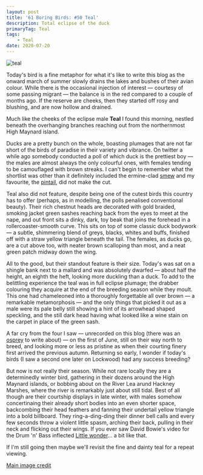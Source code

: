 ```yaml
---
layout: post
title: '61 Boring Birds: #50 Teal'
description: Total eclipse of the duck
primaryTag: Teal
tags: 
    - Teal
date: 2020-07-20
---
```

![teal](/assets/img/teal.jpg)

Today's bird is a fine metaphor for what it's like to write this blog as the onward march of summer slowly drains the lakes and bushes of their avian colour. While there is the occasional injection of interest &mdash; courtesy of some passing migrant &mdash; the balance is in the red compared to a couple of months ago. If the reserve are cheeks, then they started off rosy and blushing, and are now hollow and drained.

Much like the cheeks of the eclipse male **Teal** I found this morning, nestled beneath the overhanging branches reaching out from the northernmost High Maynard island.

Ducks are a pretty bunch on the whole, boasting plumages that are not far short of the birds of paradise in their variety and vibrance. On twitter a while ago somebody conducted a poll of which duck is the prettiest boy &mdash; the males are almost always the only colourful ones, with females tending to be camouflaged with brown streaks. I can't begin to remember what the shortlist was other than it definitely included the ermine-clad [smew](https://www.flickr.com/search/?text=smew) and my favourite, the [pintail](https://www.flickr.com/search/?text=pintail), did not make the cut.

Teal also did not feature, despite being one of the cutest birds this country has to offer (perhaps, as in modelling, the polls penalised conventional beauty). Their rich chestnut heads are decorated with gold braided, smoking jacket green sashes reaching back from the eyes to meet at the nape, and out front sits a dinky, dark, toy beak that joins the forehead in a rollercoaster-smooth curve. This sits on top of some classic duck bodywork &mdash; a subtle, shimmering blend of greys, blacks, whites and buffs, finished off with a straw yellow triangle beneath the tail. The females, as ducks go, are a cut above too, with neater brown scalloping than most, and a neat green patch midway down the wing.

All to the good, but their standout feature is their size. Today's was sat on a shingle bank next to a mallard and was absolutely dwarfed &mdash; about half the height, an eighth the heft, looking more duckling than a duck. To add to the belittling experience the teal was in full eclipse plumage; the drabber colouring they acquire at the end of the breeding season while they moult. This one had chameleoned into a thoroughly forgettable all over brown &mdash; a remarkable metamorphosis &mdash; and the only things that picked it out as a male were its pale belly still showing a hint of its arrowhead shaped speckling, and the still dark head having what looked like a wine stain on the carpet in place of the green sash.

A far cry from the four I saw &mdash; unrecorded on this blog (there was an [osprey](/2020/06/01/osprey.html) to write about) &mdash; on the first of June, still on their way north to breed, and looking more or less as pristine as when their courting finery first arrived the previous autumn. Returning so early, I wonder if today's birds (I saw a second one later on Lockwood) had any success breeding?

But now is not really their season. While not rare locally they are a determinedly winter bird, gathering in their dozens around the High Maynard islands, or bobbing about on the River Lea arund Hackney Marshes, where the river is remarkably just about still tidal. Best of all though are their courtship displays in late winter, with males somehow concertinaing their already short bodies into an even shorter space, backcombing their head feathers and fanning their undertail yellow triangle into a bold billboard. They ring-a-ding-ding their dinner bell calls and every few seconds throw a violent little spasm, arching their back, pulling in their neck and flicking out their wings. If you ever saw David Bowie's video for the Drum 'n' Bass inflected [Little wonder](https://www.youtube.com/watch?v=MqbQC81_74k)... a bit like that.

If I'm still going then maybe we'll revisit the fine and dainty teal for a repeat viewing.

[Main image credit](https://www.flickr.com/photos/30107812@N05/8448658908/in/photolist-dSzzWU-61DLPg-FFzN1-22Lz9uN-QVNFHs-9nKJx6-9EVD8W-fDV7GK-dSjKhG-FfGF9P-Gqhvg3-6z2xJx-21mQTVK-f2mtqC-FcHsqd-9c5rtG-s8vC8V-nkz1Dv-CpsZz5-9nKKZR-9c2miH-rmYG1b-hvFze8-29BVaPR-ef8Aqw-pMWrWi-ap16Xx-e6iyVL-QmHLQy-ef8zZY-2eimALt-Fq8XGt-Pq75Gs-FSMMRA-pfPSpj-npprQB-gP2Qcx-21HgW78-nkzabF-4w1VDT-G57q1F-G9wt1k-GWu5M3-P18Lcp-dXAtqt-gKnDtk-PvNyd6-23NDbLd-SoCzus-8a7GmT)
